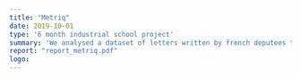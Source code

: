```yaml
---
title: "Metriq"
date: 2019-10-01
type: '6 month industrial school project'
summary: 'We analysed a dataset of letters written by french deputees to ministers. We used NLP techniques and basic statistics to detect over-representations, anomalies and time series extremas. We created a interactive plateform to visualize our results.'
report: "report_metriq.pdf"
logo:
---
```

